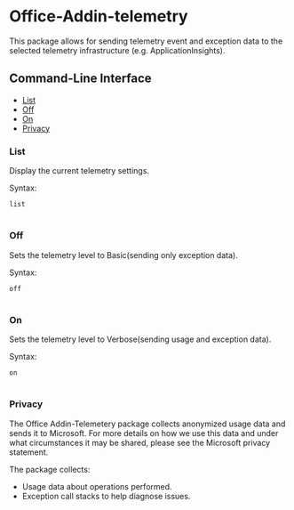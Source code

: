 # Office-Addin-telemetry
This package allows for sending telemetry event and exception data to the selected telemetry infrastructure (e.g. ApplicationInsights).


## Command-Line Interface
* [List](#List)
* [Off](#Off)
* [On](#On)
* [Privacy](#Privacy)

### List
Display the current telemetry settings.

Syntax:

`list`

#

### Off
Sets the telemetry level to Basic(sending only exception data).

Syntax:

`off`

#

### On
Sets the telemetry level to Verbose(sending usage and exception data).

Syntax:

`on`

#

### Privacy
The Office Addin-Telemetery package collects anonymized usage data and sends it to Microsoft. For more details on how we use this data and under what circumstances it may be shared, 
please see the Microsoft privacy statement.

The package collects:
* Usage data about operations performed.
* Exception call stacks to help diagnose issues.